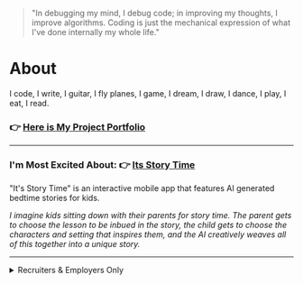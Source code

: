 
> "In debugging my mind, I debug code; in improving my thoughts, I improve algorithms. Coding is just the mechanical expression of what I've done internally my whole life."


# About

I code, I write, I guitar, I fly planes, I game, I dream, I draw, I dance, I play, I eat, I read.

### :point_right: [Here is My Project Portfolio](https://xbromsson.github.io/portfolio/)

---

### I'm Most Excited About: :point_right: [Its Story Time](https://github.com/xBromsson/bedtime-story)



"It's Story Time" is an interactive mobile app that features AI generated bedtime stories for kids. 

_I imagine kids sitting down with their parents for story time. The parent gets to choose the lesson to be inbued in the story, the child gets to choose the characters and setting that inspires them, and the AI creatively weaves all of this together into a unique story._

---




<details>
<summary>Recruiters & Employers Only</summary>

  # Beam Me Up, Scotty.
  
![JrM4](https://github.com/xBromsson/xbromsson/assets/73408796/19c02780-d89e-457d-853d-b02fd9d420f3)
</details>

<!--
**xBromsson/xbromsson** is a ✨ _special_ ✨ repository because its `README.md` (this file) appears on your GitHub profile.

Here are some ideas to get you started:

- 🔭 I’m currently working on ...
- 🌱 I’m currently learning ...
- 👯 I’m looking to collaborate on ...
- 🤔 I’m looking for help with ...
- 💬 Ask me about ...
- 📫 How to reach me: ...
- 😄 Pronouns: ...
- ⚡ Fun fact: ...
-->
